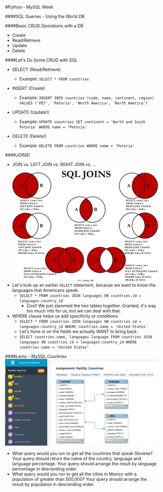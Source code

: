 #Python - MySQL Week

####SQL Queries - Using the World DB

####Basic CRUD Operations with a DB
- Create
- Read/Retrieve
- Update
- Delete  

####Let's Do Some CRUD with SQL
- SELECT (Read/Retrieve)
  - Example: ```SELECT * FROM countries```

- INSERT (Create)
  - Example: ```INSERT INTO countries (code, name, continent, region) VALUES ('PET', 'Petoria', 'North America', 'North America')```

- UPDATE (Update!)
  - Example: ```UPDATE countries SET continent = 'North and South Petoria' WHERE name = 'Petoria'```

- DELETE (Delete!)
  - Example: ```DELETE FROM countries WHERE name = 'Petoria'```

####JOINS!
- JOIN vs. LEFT JOIN vs. RIGHT JOIN vs. ...
![alt text](Joins.jpg "JOINS Venn Diagram")
- Let's bulk up an earlier ```SELECT``` statement, because we want to know the languages that Americans speak.
  - ```SELECT * FROM countries JOIN languages ON countries.id = languages.country_id```
    - Cool! We just slammed the two tables together.  Granted, it's way too much info for us, but we can deal with that.
- WHERE clause helps us add specificity or conditions
  - ```SELECT * FROM countries JOIN languages ON countries.id = languages.country_id WHERE countries.name = 'United States'```
  - Let's hone in on the fields we actually WANT to bring back.
  - ```SELECT countries.name, languages.language FROM countries JOIN languages ON countries.id = languages.country_id WHERE countries.name = 'United States'```

####Lemo - MySQL Countries
![alt text](MySQLCountries.png "Countries ERD")
- What query would you run to get all the countries that speak Slovene? Your query should return the name of the country, language and language percentage. Your query should arrange the result by language percentage in descending order.
- What query would you run to get all the cities in Mexico with a population of greater than 500,000? Your query should arrange the result by population in descending order.
